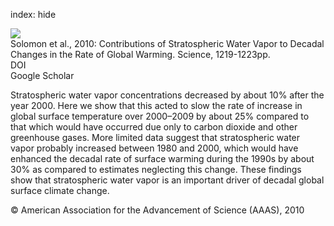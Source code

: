 index: hide

<div class="Citation">
    <div class="Citation-thumb CitationThumb-linked"  data-href="https://doi.org/10.1126/science.1182488">
      <img src="https://static.claimspace.cloud/climate-study-static/refs/thumbs/2/Solomon_et_al_2010-thumb.png" />
    </div>

  <div class="Citation-body">
    <div class="Citation-text">Solomon et al., 2010: Contributions of Stratospheric Water Vapor to Decadal Changes in the Rate of Global Warming. <span class="Article-journal">Science, </span><span class="Article-volume"></span>1219-1223pp.</div>
    <div class="Citation-links">
      <div class="CitationLink" data-href="https://doi.org/10.1126/science.1182488">
        <div class="CitationLink-icon CitationLink-Doi"></div>
        <div class="CitationLink-text">DOI</div>
      </div>
      <div class="CitationLink" data-href="https://scholar.google.com/scholar?q=10.1126/science.1182488">
        <div class="CitationLink-icon CitationLink-Scholar"></div>
        <div class="CitationLink-text">Google Scholar</div>
      </div>
    </div>
  </div>
</div>

Stratospheric water vapor concentrations decreased by about 10% after the year 2000. Here we show that this acted to slow the rate of increase in global surface temperature over 2000–2009 by about 25% compared to that which would have occurred due only to carbon dioxide and other greenhouse gases. More limited data suggest that stratospheric water vapor probably increased between 1980 and 2000, which would have enhanced the decadal rate of surface warming during the 1990s by about 30% as compared to estimates neglecting this change. These findings show that stratospheric water vapor is an important driver of decadal global surface climate change.

<div class="Citation-copy">
&copy; American Association for the Advancement of Science (AAAS), 2010
</div>